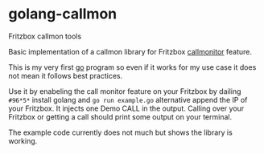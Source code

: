 golang-callmon
==============

Fritzbox callmon tools

Basic implementation of a callmon library for Fritzbox [callmonitor][callmon] feature.

This is my very first [go][golang] program so even if it works for my use case it does
not mean it follows best practices.

Use it by enabeling the call monitor feature on your Fritzbox by dailing `#96*5*`
install golang and `go run example.go` alternative append the IP of your Fritzbox.
It injects one Demo CALL in the output. Calling over your Fritzbox or getting a call
should print some output on your terminal.

The example code currently does not much but shows the library is working. 

[callmon]: http://www.wehavemorefun.de/fritzbox/Callmonitor
[golang]: http://golang.org/



